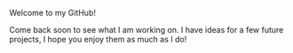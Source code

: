 Welcome to my GitHub!

Come back soon to see what I am working on. I have ideas for a few future projects, I hope you enjoy them as much as I do!
